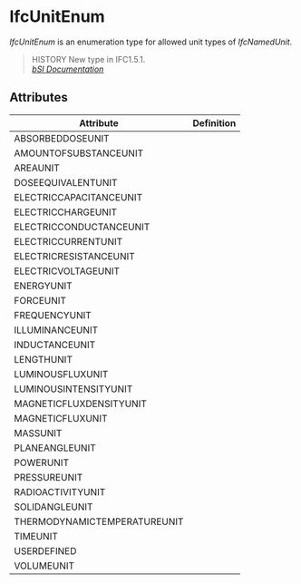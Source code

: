 IfcUnitEnum
===========
_IfcUnitEnum_ is an enumeration type for allowed unit types of _IfcNamedUnit_.  
  
> HISTORY  New type in IFC1.5.1.  
[ _bSI
Documentation_](https://standards.buildingsmart.org/IFC/DEV/IFC4_2/FINAL/HTML/schema/ifcmeasureresource/lexical/ifcunitenum.htm)


Attributes
----------
| Attribute                    | Definition   |
|------------------------------|--------------|
| ABSORBEDDOSEUNIT             |              |
| AMOUNTOFSUBSTANCEUNIT        |              |
| AREAUNIT                     |              |
| DOSEEQUIVALENTUNIT           |              |
| ELECTRICCAPACITANCEUNIT      |              |
| ELECTRICCHARGEUNIT           |              |
| ELECTRICCONDUCTANCEUNIT      |              |
| ELECTRICCURRENTUNIT          |              |
| ELECTRICRESISTANCEUNIT       |              |
| ELECTRICVOLTAGEUNIT          |              |
| ENERGYUNIT                   |              |
| FORCEUNIT                    |              |
| FREQUENCYUNIT                |              |
| ILLUMINANCEUNIT              |              |
| INDUCTANCEUNIT               |              |
| LENGTHUNIT                   |              |
| LUMINOUSFLUXUNIT             |              |
| LUMINOUSINTENSITYUNIT        |              |
| MAGNETICFLUXDENSITYUNIT      |              |
| MAGNETICFLUXUNIT             |              |
| MASSUNIT                     |              |
| PLANEANGLEUNIT               |              |
| POWERUNIT                    |              |
| PRESSUREUNIT                 |              |
| RADIOACTIVITYUNIT            |              |
| SOLIDANGLEUNIT               |              |
| THERMODYNAMICTEMPERATUREUNIT |              |
| TIMEUNIT                     |              |
| USERDEFINED                  |              |
| VOLUMEUNIT                   |              |
